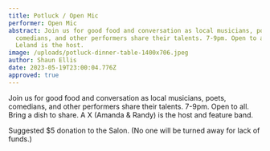 ```yaml
---
title: Potluck / Open Mic
performer: Open Mic
abstract: Join us for good food and conversation as local musicians, poets,
  comedians, and other performers share their talents. 7-9pm. Open to all.
  Leland is the host.
image: /uploads/potluck-dinner-table-1400x706.jpeg
author: Shaun Ellis
date: 2023-05-19T23:00:04.776Z
approved: true
---
```

Join us for good food and conversation as local musicians, poets, comedians, and other performers share their talents. 7-9pm. Open to all. Bring a dish to share. A X (Amanda & Randy) is the host and feature band.

Suggested $5 donation to the Salon. (No one will be turned away for lack of funds.)